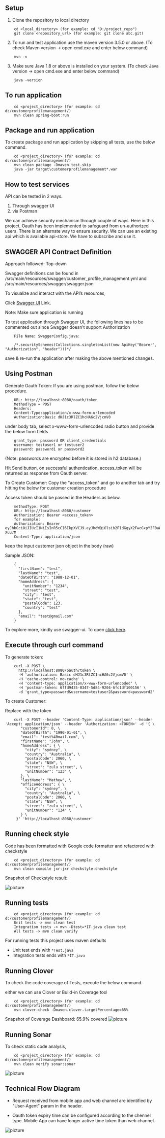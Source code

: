 ## Setup

1. Clone the repository to local directory

```
	cd <local_directory> (for example: cd "D:/project_repo")
	git clone <repository_url> (for example: git clone abc.git)
```
2. To run and test application use the maven version 3.5.0 or above. (To check Maven version -> open cmd.exe and enter below command)
	
```
	mvn -v
```
3. Make sure Java 1.8 or above is installed on your system. (To check Java version -> open cmd.exe and enter below command)

```
	java -version
```


## To run application
```
	cd <project_directory> (for example: cd d:/customerprofilemanagement/)
	mvn clean spring-boot:run
```

## Package and run application
To create package and run application by skipping all tests, use the below command.

```
	cd <project_directory> (for example: cd d:/customerprofilemanagement/)
	mvn clean package -Dmaven.test.skip
	java -jar target\customerprofilemanagement*.war
```
## How to test services
API can be tested in 2 ways.
1. Through swagger UI
2. via Postman

We can achieve security mechanism through couple of ways.  Here in this project, Oauth has been implemented to safeguard from un-authorized users.
There is an alternate way to ensure security.  We can use an existing api which is available api-store. We have to subscribe and use it. 

## SWAGGER API Contract Definition

Approach followed: Top-down

Swagger definitions can be found in /src/main/resources/swagger/customer_profile_management.yml 
and /src/main/resources/swagger/swagger.json

To visualize and interact with the API’s resources, 

Click [Swagger UI](http://localhost:8080/swagger-ui.html) Link. 
	
Note: Make sure application is running

To test application through Swagger UI, the following lines has to be commented out since Swagger doesn't support Authorization

```
	File Name: SwaggerConfig.java:
	
	/*.securitySchemes(Collections.singletonList(new ApiKey("Bearer", "Authorization", "header")))*/
```
save & re-run the application after making the above mentioned changes.

## Using Postman

Generate Oauth Token:
If you are using postman, follow the below procedure.
	
```
	URL: http://localhost:8080/oauth/token
	MethodType = POST
	Headers:
	Content-Type:application/x-www-form-urlencoded
	Authorization:Basic dHJ1c3RlZC1hcHA6c2VjcmV0
```
under body tab, select x-www-form-urlencoded radio button and provide the below form fields
	
```
	grant_type: password OR client_credentials
	username: testuser1 or testuser2
	password: password1 or password2 
```
(Note: passwords are encrypted before it is stored in h2 database.)
	
Hit Send button, on successful authentication, access_token will be returned as response from Oauth server.


To Create Customer:
Copy the "access_token" and go to another tab and try hitting the below for customer creation procedure

Access token should be passed in the Headers as below.

```
	methodType: POST
	URL: http://localhost:8080/customer
	Authorization: Bearer <access_token> 
	for example: 
	Authorization: Bearer eyJhbGciOiJIUzI1NiIsInR5cCI6IkpXVCJ9.eyJhdWQiOlsib2F1dGgyX2FwcGxpY2F0aW9uIl0sInVzZXJfbmFtZSI6InRlc3R1c2VyMiIsInNjb3BlIjpbInJlYWQiLCJ3cml0ZSJdLCJleHAiOjE1NDc3MDAwNzEsImF1dGhvcml0aWVzIjpbIlJPTEVfVVNFUiJdLCJqdGkiOiIwMTBlZmVlYy1lZDE1LTQ4YzktYWJlOS04OTllNGZiMWU5MGQiLCJjbGllbnRfaWQiOiJ0cnVzdGVkLWFwcCJ9.wlnm0oGLlI8P0HmyMLWCSyW_-3J0bxFn4lngd-Xuu7M
	Content-Type: application/json
```
keep the input customer json object in the body (raw) 

Sample JSON:

```
	{
	  "firstName": "test",
	  "lastName": "test",
	  "dateOfBirth": "1988-12-01",
	  "homeAddress": {
	    "unitNumber": "1234",
	    "street": "test",
	    "city": "test",
	    "state": "test",
	    "postalCode": 123,
	    "country": "test"
	  },
	  "email": "test@gmail.com"
	}
```

To explore more, kindly use swagger-ui. To open [click here](http://localhost:8080/swagger-ui.html).

## Execute through curl command
To generate token:

```
	curl -X POST \
	  http://localhost:8080/oauth/token \
	  -H 'authorization: Basic dHJ1c3RlZC1hcHA6c2VjcmV0' \
	  -H 'cache-control: no-cache' \
	  -H 'content-type: application/x-www-form-urlencoded' \
	  -H 'postman-token: 6ffd9435-0347-5d84-9204-6fc1df100156' \
	  -d 'grant_type=password&username=testuser2&password=password2'
```

To create Customer:

Replace <TOKEN> with the token

```
	curl -X POST --header 'Content-Type: application/json' --header 'Accept: application/json' --header 'Authorization: <TOKEN>' -d '{ \ 
	   "customerId": 0, \ 
	   "dateOfBirth": "1990-01-01", \ 
	   "email": "test%40mail.com", \ 
	   "firstName": "John", \ 
	   "homeAddress": { \ 
	     "city": "sydney", \ 
	     "country": "Australia", \ 
	     "postalCode": 2060, \ 
	     "state": "NSW", \ 
	     "street": "zulu street", \ 
	     "unitNumber": "123" \ 
	   }, \ 
	   "lastName": "Mathew", \ 
	   "officeAddress": { \ 
	     "city": "sydney", \ 
	     "country": "Australia", \ 
	     "postalCode": 2060, \ 
	     "state": "NSW", \ 
	     "street": "zulu street", \ 
	     "unitNumber": "124" \ 
	   } \ 
	 }' 'http://localhost:8080/customer'
```

## Running check style
Code has been formatted with Google code formatter and refactored with checkstyle
	
```
	cd <project_directory> (for example: cd d:/customerprofilemanagement/)
	mvn clean compile jxr:jxr checkstyle:checkstyle
```
Snapshot of Checkstyle result:

![picture](checkstyle_results.PNG "CheckStyle result")

## Running tests
```
	cd <project_directory> (for example: cd d:/customerprofilemanagement/)
	Unit tests -> mvn clean test
	Integration tests -> mvn -Dtest=*IT.java clean test
	All tests -> mvn clean verify
```
For running tests this project uses maven defaults
 - Unit test ends with `*Test.java`
 - Integration tests ends with `*IT.java`

## Running Clover
To check the code coverage of Tests, execute the below command.

either we can use Clover or Build-in Coverage tool

```
	cd <project_directory> (for example: cd d:/customerprofilemanagement/)
	mvn clover:check -Dmaven.clover.targetPercentage=65%
```
Snapshot of Coverage Dashboard: 65.9% covered
![picture](code_coverage.PNG "Coverage Result")

## Running Sonar
To check static code analysis,

```
	cd <project_directory> (for example: cd d:/customerprofilemanagement/)
	mvn clean verify sonar:sonar
```
![picture](Sonar_Qube.PNG "Sonar Result")

## Technical Flow Diagram

 - Request received from mobile app and web channel are identified by "User-Agent" param in the header.

 - Oauth token expiry time can be configured according to the chennel type.  Mobile App can have longer active time token than web channel.
  
![picture](Technical_Design.PNG "Technical Design")

